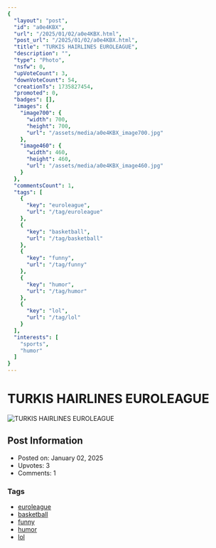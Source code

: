 ```yaml
---
{
  "layout": "post",
  "id": "a0e4KBX",
  "url": "/2025/01/02/a0e4KBX.html",
  "post_url": "/2025/01/02/a0e4KBX.html",
  "title": "TURKIS HAIRLINES EUROLEAGUE",
  "description": "",
  "type": "Photo",
  "nsfw": 0,
  "upVoteCount": 3,
  "downVoteCount": 54,
  "creationTs": 1735827454,
  "promoted": 0,
  "badges": [],
  "images": {
    "image700": {
      "width": 700,
      "height": 700,
      "url": "/assets/media/a0e4KBX_image700.jpg"
    },
    "image460": {
      "width": 460,
      "height": 460,
      "url": "/assets/media/a0e4KBX_image460.jpg"
    }
  },
  "commentsCount": 1,
  "tags": [
    {
      "key": "euroleague",
      "url": "/tag/euroleague"
    },
    {
      "key": "basketball",
      "url": "/tag/basketball"
    },
    {
      "key": "funny",
      "url": "/tag/funny"
    },
    {
      "key": "humor",
      "url": "/tag/humor"
    },
    {
      "key": "lol",
      "url": "/tag/lol"
    }
  ],
  "interests": [
    "sports",
    "humor"
  ]
}
---
```


# TURKIS HAIRLINES EUROLEAGUE

![TURKIS HAIRLINES EUROLEAGUE](/assets/media/a0e4KBX_image700.jpg)

## Post Information

- Posted on: January 02, 2025
- Upvotes: 3
- Comments: 1

### Tags

- [euroleague](/tag/euroleague)
- [basketball](/tag/basketball)
- [funny](/tag/funny)
- [humor](/tag/humor)
- [lol](/tag/lol)
